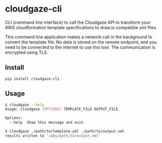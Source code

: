 # cloudgaze-cli

CLI (command line interface) to call the Cloudgaze API to transform your AWS cloudformation template specifications to draw.io compatible xml files.

This command line application makes a network call in the background to convert the template file. No data is stored on the remote endpoint, and you need to be connected to the internet to use this tool. The communication is encrypted using TLS.

## Install
`pip install cloudgaze-cli`

## Usage
```bash
$ cloudgaze --help
Usage: cloudgaze [OPTIONS] TEMPLATE_FILE OUTPUT_FILE

Options:
  --help  Show this message and exit.
```

```bash
$ cloudgaze ./path/to/template.yml ./path/to/output.xml
results written to '/abs/path/to/output.xml'
```